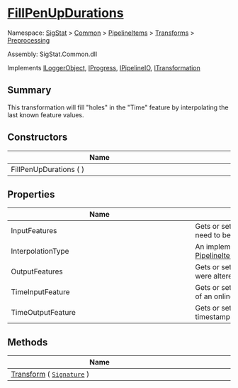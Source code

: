 # [FillPenUpDurations](./FillPenUpDurations.md)

Namespace: [SigStat]() > [Common](./../../../README.md) > [PipelineItems]() > [Transforms]() > [Preprocessing](./README.md)

Assembly: SigStat.Common.dll

Implements [ILoggerObject](./../../../ILoggerObject.md), [IProgress](./../../../Helpers/IProgress.md), [IPipelineIO](./../../../Pipeline/IPipelineIO.md), [ITransformation](./../../../ITransformation.md)

## Summary
This transformation will fill "holes" in the "Time" feature by interpolating the last known  feature values.

## Constructors

| Name | Summary | 
| --- | --- | 
| FillPenUpDurations (  )<div style="width: 400px">| <div style="width: 400px">| <br>


## Properties

| Name | Summary | 
| --- | --- | 
| InputFeatures<div style="width: 400px">| Gets or sets the features of an online signature that need to be altered<div style="width: 400px">| <br>
| InterpolationType<div style="width: 400px">| An implementation of [PipelineItems.Transforms.Preprocessing.IInterpolation](https://github.com/hargitomi97/sigstat/blob/master/docs/md/SigStat/Common/PipelineItems/Transforms/Preprocessing/IInterpolation.md)<div style="width: 400px">| <br>
| OutputFeatures<div style="width: 400px">| Gets or sets the features of an online signature that were altered<div style="width: 400px">| <br>
| TimeInputFeature<div style="width: 400px">| Gets or sets the feature representing the timestamps of an online signature<div style="width: 400px">| <br>
| TimeOutputFeature<div style="width: 400px">| Gets or sets the feature representing the modified timestamps of an online signature<div style="width: 400px">| <br>


## Methods

| Name | Summary | 
| --- | --- | 
| [Transform](./Methods/FillPenUpDurations-100663739.md) ( [`Signature`](./../../../Signature.md) )<div style="width: 400px">| <div style="width: 400px">| <br>


